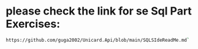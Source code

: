# please check the link for  se Sql Part Exercises:
```sh
https://github.com/guga2002/Unicard.Api/blob/main/SQLSIdeReadMe.md`
```
